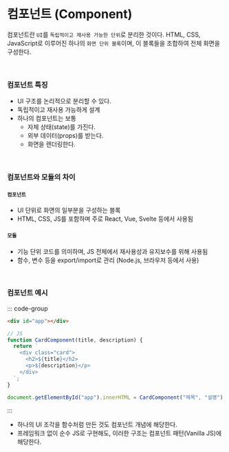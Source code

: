 # 컴포넌트 (Component)

컴포넌트란 `UI`를 `독립적이고 재사용 가능한 단위`로 분리한 것이다.
HTML, CSS, JavaScript로 이루어진 하나의 `화면 단위 블록`이며, 이 블록들을 조합하여 전체 화면을 구성한다.

<br>

### 컴포넌트 특징

- UI 구조를 논리적으로 분리할 수 있다.
- 독립적이고 재사용 가능하게 설계
- 하나의 컴포넌트는 보통
  - 자체 상태(state)를 가진다.
  - 외부 데이터(props)를 받는다.
  - 화면을 렌더링한다.

<br>

### 컴포넌트와 모듈의 차이

#### `컴포넌트`

- UI 단위로 화면의 일부분을 구성하는 블록
- HTML, CSS, JS를 포함하며 주로 React, Vue, Svelte 등에서 사용됨

#### `모듈`

- 기능 단위 코드를 의미하며, JS 전체에서 재사용성과 유지보수를 위해 사용됨
- 함수, 변수 등을 export/import로 관리 (Node.js, 브라우저 등에서 사용)

<br>

### 컴포넌트 예시

::: code-group

```html [HTML]
<div id="app"></div>
```

```js [Javascript]
// JS
function CardComponent(title, description) {
  return `
    <div class="card">
      <h2>${title}</h2>
      <p>${description}</p>
    </div>
  `;
}

document.getElementById("app").innerHTML = CardComponent("제목", "설명");
```

:::

- 하나의 UI 조각을 함수처럼 만든 것도 컴포넌트 개념에 해당한다.
- 프레임워크 없이 순수 JS로 구현해도, 이러한 구조는 컴포넌트 패턴(Vanilla JS)에 해당한다.
